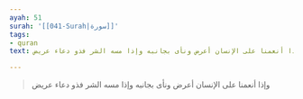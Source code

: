 ```yaml
---
ayah: 51
surah: '[[041-Surah|سورة]]'
tags:
- quran
text: وإذا أنعمنا على الإنسان أعرض ونأى بجانبه وإذا مسه الشر فذو دعاء عريض

---
```

> وإذا أنعمنا على الإنسان أعرض ونأى بجانبه وإذا مسه الشر فذو دعاء عريض
